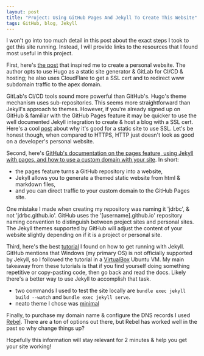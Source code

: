 ```yaml
---
layout: post
title: "Project: Using GitHub Pages And Jekyll To Create This Website"
tags: GitHub, blog, Jekyll
---
```


I won't go into too much detail in this post about the exact steps I took to get this site running. Instead, I will provide links to the resources that I found most useful in this project.

First, here's [the post](https://tkainrad.dev/posts/using-hugo-gitlab-pages-and-cloudflare-to-create-and-run-this-website/) that inspired me to create a personal website. The author opts to use Hugo as a static site generator & GitLab for CI/CD & hosting; he also uses CloudFlare to get a SSL cert and to redirect www subdomain traffic to the apex domain.

GitLab's CI/CD tools sound more powerful than GitHub's. Hugo's theme mechanism uses sub-repositories. This seems more straightforward than Jekyll's approach to themes. However, if you're already signed up on GitHub & familiar with the GitHub Pages feature it may be quicker to use the well documented Jekyll integration to create & host a blog with a SSL cert. Here's a cool [post](https://www.troyhunt.com/heres-why-your-static-website-needs-https/) about why it's good for a static site to use SSL. Let's be honest though, when compared to HTTPS, HTTP just doesn't look as good on a developer's personal website.

Second, here's [GitHub's documentation on the pages feature, using Jekyll with pages, and how to use a custom domain with your site](https://help.github.com/en/github/working-with-github-pages). In short:

- the pages feature turns a GitHub repository into a website,
- Jekyll allows you to generate a themed static website from html & markdown files,
- and you can direct traffic to your custom domain to the GitHub Pages site.

One mistake I made when creating my repository was naming it 'jdrbc', & not 'jdrbc.github.io'. GitHub uses the '[username].github.io' repository naming convention to distinguish between project sites and personal sites. The Jekyll themes supported by GitHub will adjust the content of your website slightly depending on if it is a project or personal site.

Third, here's the best [tutorial](https://jekyllrb.com/docs/step-by-step/01-setup/) I found on how to get running with Jekyll. GitHub mentions that Windows (my primary OS) is not officially supported by Jekyll, so I followed the tutorial in a [VirtualBox](https://www.virtualbox.org/) Ubuntu VM. My main takeaway from these tutorials is that if you find yourself doing something repetitive or copy-pasting code, then go back and read the docs. Likely there's a better way to use Jekyll to accomplish that task.

- two commands I used to test the site locally are `bundle exec jekyll build --watch` and `bundle exec jekyll serve`.
- neato theme I chose was [minimal](https://github.com/pages-themes/minimal)

Finally, to purchase my domain name & configure the DNS records I used [Rebel](https://www.rebel.com/). There are a ton of options out there, but Rebel has worked well in the past so why change things up?

Hopefully this information will stay relevant for 2 minutes & help you get your site working!
